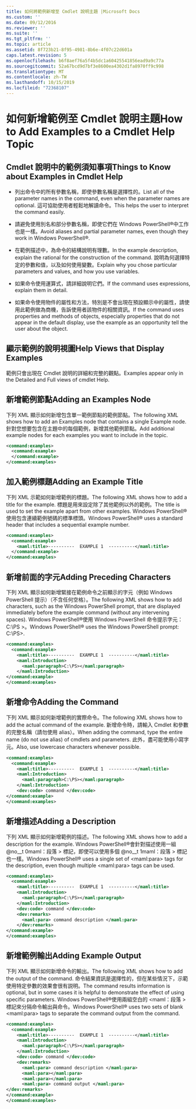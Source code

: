 ```yaml
---
title: 如何將範例新增至 Cmdlet 說明主題 |Microsoft Docs
ms.custom: ''
ms.date: 09/12/2016
ms.reviewer: ''
ms.suite: ''
ms.tgt_pltfrm: ''
ms.topic: article
ms.assetid: 8f723b21-8f95-4981-8b6e-4f07c22d601a
caps.latest.revision: 5
ms.openlocfilehash: b6f8aef76a5f4b5dc1a60425541856ead9a9c77a
ms.sourcegitcommit: 52a67bcd9d7bf3e8600ea4302d1fa8970ff9c998
ms.translationtype: MT
ms.contentlocale: zh-TW
ms.lasthandoff: 10/15/2019
ms.locfileid: "72368107"
---
```

# <a name="how-to-add-examples-to-a-cmdlet-help-topic"></a><span data-ttu-id="0155d-102">如何新增範例至 Cmdlet 說明主題</span><span class="sxs-lookup"><span data-stu-id="0155d-102">How to Add Examples to a Cmdlet Help Topic</span></span>

## <a name="things-to-know-about-examples-in-cmdlet-help"></a><span data-ttu-id="0155d-103">Cmdlet 說明中的範例須知事項</span><span class="sxs-lookup"><span data-stu-id="0155d-103">Things to Know about Examples in Cmdlet Help</span></span>

- <span data-ttu-id="0155d-104">列出命令中的所有參數名稱，即使參數名稱是選擇性的。</span><span class="sxs-lookup"><span data-stu-id="0155d-104">List all of the parameter names in the command, even when the parameter names are optional.</span></span> <span data-ttu-id="0155d-105">這可協助使用者輕鬆地解讀命令。</span><span class="sxs-lookup"><span data-stu-id="0155d-105">This helps the user to interpret the command easily.</span></span>

- <span data-ttu-id="0155d-106">請避免使用別名和部分參數名稱，即使它們在 Windows PowerShell®中工作也是一樣。</span><span class="sxs-lookup"><span data-stu-id="0155d-106">Avoid aliases and partial parameter names, even though they work in Windows PowerShell®.</span></span>

- <span data-ttu-id="0155d-107">在範例描述中，為命令的結構說明有理數。</span><span class="sxs-lookup"><span data-stu-id="0155d-107">In the example description, explain the rational for the construction of the command.</span></span> <span data-ttu-id="0155d-108">說明為何選擇特定的參數和值，以及如何使用變數。</span><span class="sxs-lookup"><span data-stu-id="0155d-108">Explain why you chose particular parameters and values, and how you use variables.</span></span>

- <span data-ttu-id="0155d-109">如果命令使用運算式，請詳細說明它們。</span><span class="sxs-lookup"><span data-stu-id="0155d-109">If the command uses expressions, explain them in detail.</span></span>

- <span data-ttu-id="0155d-110">如果命令使用物件的屬性和方法，特別是不會出現在預設顯示中的屬性，請使用此範例做為商機，告訴使用者該物件的相關資訊。</span><span class="sxs-lookup"><span data-stu-id="0155d-110">If the command uses properties and methods of objects, especially properties that do not appear in the default display, use the example as an opportunity tell the user about the object.</span></span>

## <a name="help-views-that-display-examples"></a><span data-ttu-id="0155d-111">顯示範例的說明視圖</span><span class="sxs-lookup"><span data-stu-id="0155d-111">Help Views that Display Examples</span></span>

<span data-ttu-id="0155d-112">範例只會出現在 Cmdlet 說明的詳細和完整的觀點。</span><span class="sxs-lookup"><span data-stu-id="0155d-112">Examples appear only in the Detailed and Full views of cmdlet Help.</span></span>

## <a name="adding-an-examples-node"></a><span data-ttu-id="0155d-113">新增範例節點</span><span class="sxs-lookup"><span data-stu-id="0155d-113">Adding an Examples Node</span></span>

<span data-ttu-id="0155d-114">下列 XML 顯示如何新增包含單一範例節點的範例節點。</span><span class="sxs-lookup"><span data-stu-id="0155d-114">The following XML shows how to add an Examples node that contains a single Example node.</span></span> <span data-ttu-id="0155d-115">針對您想要包含在主題中的每個範例，新增其他範例節點。</span><span class="sxs-lookup"><span data-stu-id="0155d-115">Add additional example nodes for each examples you want to include in the topic.</span></span>

```xml
<command:examples>
  <command:example>
  </command:example>
</command:examples>
```

## <a name="adding-an-example-title"></a><span data-ttu-id="0155d-116">加入範例標題</span><span class="sxs-lookup"><span data-stu-id="0155d-116">Adding an Example Title</span></span>

<span data-ttu-id="0155d-117">下列 XML 示範如何新增範例的標題。</span><span class="sxs-lookup"><span data-stu-id="0155d-117">The following XML shows how to add a title for the example.</span></span> <span data-ttu-id="0155d-118">標題是用來設定除了其他範例以外的範例。</span><span class="sxs-lookup"><span data-stu-id="0155d-118">The title is used to set the example apart from other examples.</span></span> <span data-ttu-id="0155d-119">Windows PowerShell®使用包含連續範例號碼的標準標頭。</span><span class="sxs-lookup"><span data-stu-id="0155d-119">Windows PowerShell® uses a standard header that includes a sequential example number.</span></span>

```xml
<command:examples>
  <command:example>
    <maml:title>----------  EXAMPLE 1  ----------</maml:title>
  </command:example>
</command:examples>
```

## <a name="adding-preceding-characters"></a><span data-ttu-id="0155d-120">新增前面的字元</span><span class="sxs-lookup"><span data-stu-id="0155d-120">Adding Preceding Characters</span></span>

<span data-ttu-id="0155d-121">下列 XML 顯示如何新增緊接在範例命令之前顯示的字元（例如 Windows PowerShell 提示）（不含任何空格）。</span><span class="sxs-lookup"><span data-stu-id="0155d-121">The following XML shows how to add characters, such as the Windows PowerShell prompt, that are displayed immediately before the example command (without any intervening spaces).</span></span> <span data-ttu-id="0155d-122">Windows PowerShell®使用 Windows PowerShell 命令提示字元： C:\PS >。</span><span class="sxs-lookup"><span data-stu-id="0155d-122">Windows PowerShell® uses the Windows PowerShell prompt: C:\PS>.</span></span>

```xml
<command:examples>
  <command:example>
    <maml:title>----------  EXAMPLE 1  ----------</maml:title>
    <maml:Introduction>
      <maml:paragraph>C:\PS></maml:paragraph>
    </maml:Introduction>
</command:example>
</command:examples>
```

## <a name="adding-the-command"></a><span data-ttu-id="0155d-123">新增命令</span><span class="sxs-lookup"><span data-stu-id="0155d-123">Adding the Command</span></span>

<span data-ttu-id="0155d-124">下列 XML 顯示如何新增範例的實際命令。</span><span class="sxs-lookup"><span data-stu-id="0155d-124">The following XML shows how to add the actual command of the example.</span></span> <span data-ttu-id="0155d-125">新增命令時，請輸入 Cmdlet 和參數的完整名稱（請勿使用 alias）。</span><span class="sxs-lookup"><span data-stu-id="0155d-125">When adding the command, type the entire name (do not use alias) of cmdlets and parameters.</span></span> <span data-ttu-id="0155d-126">此外，盡可能使用小寫字元。</span><span class="sxs-lookup"><span data-stu-id="0155d-126">Also, use lowercase characters whenever possible.</span></span>

```xml
<command:examples>
  <command:example>
    <maml:title>----------  EXAMPLE 1  ----------</maml:title>
    <maml:Introduction>
      <maml:paragraph>C:\PS></maml:paragraph>
    </maml:Introduction>
    <dev:code> command </dev:code>
</command:example>
</command:examples>
```

## <a name="adding-a-description"></a><span data-ttu-id="0155d-127">新增描述</span><span class="sxs-lookup"><span data-stu-id="0155d-127">Adding a Description</span></span>

<span data-ttu-id="0155d-128">下列 XML 顯示如何新增範例的描述。</span><span class="sxs-lookup"><span data-stu-id="0155d-128">The following XML shows how to add a description for the example.</span></span> <span data-ttu-id="0155d-129">Windows PowerShell®會針對描述使用一組 @no__t 0maml：段落 > 標記，即使可以使用多個 @no__t 1maml：段落 > 標記也一樣。</span><span class="sxs-lookup"><span data-stu-id="0155d-129">Windows PowerShell® uses a single set of \<maml:para> tags for the description, even though multiple \<maml:para> tags can be used.</span></span>

```xml
<command:examples>
  <command:example>
    <maml:title>----------  EXAMPLE 1  ----------</maml:title>
    <maml:Introduction>
      <maml:paragraph>C:\PS></maml:paragraph>
    </maml:Introduction>
    <dev:code> command </dev:code>
    <dev:remarks>
      <maml:para> command description </maml:para>
    </dev:remarks>
</command:example>
</command:examples>
```

## <a name="adding-example-output"></a><span data-ttu-id="0155d-130">新增範例輸出</span><span class="sxs-lookup"><span data-stu-id="0155d-130">Adding Example Output</span></span>

<span data-ttu-id="0155d-131">下列 XML 顯示如何新增命令的輸出。</span><span class="sxs-lookup"><span data-stu-id="0155d-131">The following XML shows how to add the output of the command.</span></span> <span data-ttu-id="0155d-132">命令結果資訊是選擇性的，但在某些情況下，示範使用特定參數的效果會很有説明。</span><span class="sxs-lookup"><span data-stu-id="0155d-132">The command results information is optional, but in some cases it is helpful to demonstrate the effect of using specific parameters.</span></span> <span data-ttu-id="0155d-133">Windows PowerShell®使用兩組空白的 \<maml：段落 > 標記來分隔命令輸出與命令。</span><span class="sxs-lookup"><span data-stu-id="0155d-133">Windows PowerShell® uses two sets of blank \<maml:para> tags to separate the command output from the command.</span></span>

```xml
<command:examples>
  <command:example>
    <maml:title>----------  EXAMPLE 1  ----------</maml:title>
    <maml:Introduction>
      <maml:paragraph>C:\PS></maml:paragraph>
    </maml:Introduction>
    <dev:code> command </dev:code>
    <dev:remarks>
      <maml:para> command description </maml:para>
      <maml:para></maml:para>
      <maml:para></maml:para>
      <maml:para> command output </maml:para>
</dev:remarks>
</command:example>
</command:examples>
```